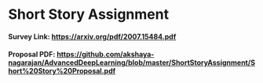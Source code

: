 # Short Story Assignment

#### Survey Link: https://arxiv.org/pdf/2007.15484.pdf
#### Proposal PDF: https://github.com/akshaya-nagarajan/AdvancedDeepLearning/blob/master/ShortStoryAssignment/Short%20Story%20Proposal.pdf
